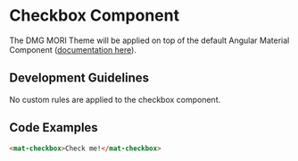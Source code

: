 # Checkbox Component

The DMG MORI Theme will be applied on top of the default Angular Material Component ([documentation here](https://material.angular.io/components/checkbox/overview)).

## Development Guidelines

No custom rules are applied to the checkbox component.

## Code Examples

```html
<mat-checkbox>Check me!</mat-checkbox>
```
